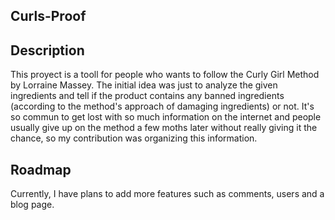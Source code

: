 ## Curls-Proof

## Description

This proyect is a tooll for people who wants to follow the Curly Girl Method by Lorraine Massey. The initial idea was just to analyze the given ingredients and tell if the product contains any banned ingredients (according to the method's approach of damaging ingredients) or not.
It's so commun to get lost with so much information on the internet and people usually give up on the method a few moths later without really giving it the chance, so my contribution was organizing this information.

## Roadmap

Currently, I have plans to add more features such as comments, users and a blog page.
